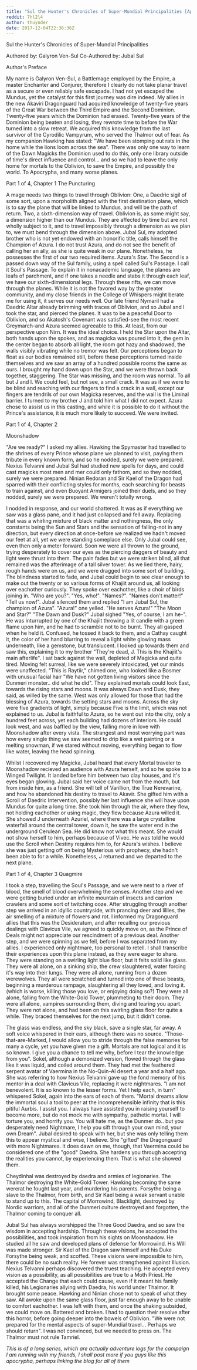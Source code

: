 ```yaml
---
title: "Sul the Hunter's Chronicles of Super-Mundial Principalities [Apocrypha]"
reddit: 7hl2l4
author: thuynder
date: 2017-12-04T22:36:36Z
---
```


Sul the Hunter's Chronicles of Super-Mundial Principalities

Authored by: Galyron Ven-Sul
Co-Authored by: Jubal Sul


Author's Preface

My name is Galyron Ven-Sul, a Battlemage employed by the Empire, a master Enchanter and Conjurer, therefore I clearly do not take planar travel as a secure or even reliably safe escapade. I had not yet escaped the Mundus, yet the catalyst for this first journey was dire indeed.
My allies in the new Akaviri Dragonguard had acquired knowledge of twenty-five years of the Great War between the Third Empire and the Second Dominion. Twenty-five years which the Dominion had erased. Twenty-five years of the Dominion being beaten and losing, they rewrote time to before the War turned into a slow retreat. We acquired this knowledge from the last survivor of the Cyrodilic Vampyrum, who served the Thalmor out of fear.
As my companion Hawking has stated: "We have been stomping out rats in the home while the lions loom across the sea".
There was only one way to learn of the Dawn Magicks the Dominion used to do this, only one library outside of time's direct influence and control... and so we had to leave the only home for mortals to the Oblivion, to save the Empire, and possibly the world.
To Apocrypha, and many worse planes.


Part 1 of 4, Chapter 1
The Puncturing

A mage needs two things to travel through Oblivion: One, a Daedric sigil of some sort, upon a morpholith aligned with the first destination plane, which is to say the plane that will be linked to Mundus, and will be the path of return. Two, a sixth-dimension way of travel. Oblivion is, as some might say, a dimension higher than our Mundus. They are affected by time but are not wholly subject to it, and to travel impossibly through a dimension as we plan to, we must bend through the dimension above.
Jubal Sul, my adopted brother who is not yet endowed with an honorific title, calls himself the Champion of Azura. I do not trust Azura, and do not see the benefit of calling her an ally, as she is quite weak in our plane. Nonetheless, he possesses the first of our two required items. Azura's Star. The Second is a passed down way of the Sul family, using a spell called Sul's Passage. I call it Soul's Passage. To explain it in nonacademic language, the planes are leafs of parchment, and if one takes a needle and stabs it through each leaf, we have our sixth-dimensional legs. Through these rifts, we can move through the planes. While it is not the favored way by the greater community, and my close friends in the College of Whispers might berate me for using it, it serves our needs well.
Our late friend Nymaril had a Daedric Altar already brimming with traces of Oblivion, and so Jubal and I took the star, and pierced the planes. It was to be a peaceful Door to Oblivion, and so Akatosh's Covenant was satisfied-see the most recent Greymarch-and Azura seemed agreeable to this. At least, from our perspective upon Nirn. It was the ideal choice.
I held the Star upon the Altar, both hands upon the spokes, and as magicka was poured into it, the gem in the center began to absorb all light, the room got hazy and shadowed, the walls visibly vibrating while no tremor was felt. Our perceptions began to float as our bodies remained still, before these perceptions turned inside themselves and we saw an array of a hundred possible rooms the same as ours. I brought my hand down upon the Star, and we were thrown back together, staggering. The Star was missing, and the room was normal.
To all but J and I. We could feel, but not see, a small crack. It was as if we were to be blind and reaching with our fingers to find a crack in a wall, except our fingers are tendrils of our own Magicka reserves, and the wall is the Liminal barrier.
I turned to my brother J and told him what I did not expect. Azura chose to assist us in this casting, and while it is possible to do it without the Prince's assistance, it is much more likely to succeed. We were invited.


Part 1 of 4, Chapter 2

Moonshadow

"Are we ready?" I asked my allies.
Hawking the Spymaster had travelled to the shrines of every Prince whose plane we planned to visit, paying them tribute in every known form, and so he nodded, surely we were prepared.
Nexius Telvanni and Jubal Sul had studied new spells for days, and could cast magicks most men and mer could only fathom, and so they nodded, surely we were prepared.
Ninian Redoran and Sir Kael of the Dragon had sparred with their conflicting styles for months, each searching for beasts to train against, and even Buoyant Armigers joined their duels, and so they nodded, surely we were prepared.
We weren't totally wrong.

I nodded in response, and our world shattered. It was as if everything we saw was a glass pane, and it had just collapsed and fell away. Replacing that was a whirling mixture of black matter and nothingness, the only constants being the Sun and Stars and the sensation of falling-not in any direction, but every direction at once-before we realized we hadn't moved our feet at all, yet we were standing someplace else. 
Only Jubal could see, even then only a meter forward. Soon we were all thrown to the ground, trying desperately to cover our eyes as the piercing daggers of beauty and light were thrust into them. The pain fades but we were striken blind, all that remained was the afterimage of a tall silver tower. As we lied there, hairy, rough hands were on us, and we were dragged into some sort of building. The blindness started to fade, and Jubal could begin to see clear enough to make out the twenty or so various forms of Khajiit around us, all looking over eachother curiously. 
They spoke over eachother, like a choir of birds joining in.
"Who are you?".
"Yes, who!".
"Names?".
"Names don't matter!"
"Tell us now!".
Jubal silenced them and replied "I am Jubal Sul, the champion of Azura".
"Azura!" one yelled.
"He serves Azura!"
"The Moon and Star?"
"The Dawn and Dusk?"
Jubal sighed "Yes, of course, I am he-". He was inturrupted by one of the Khajiit throwing a lit candle with a green flame upon him, and he had to scramble not to be burnt. They all gasped when he held it. Confused, he tossed it back to them, and a Cathay caught it, the color of her hand blurring to reveal a light white glowing mass underneath, like a gemstone, but translucent.
I looked up towards them and saw this, explaining it to my brother "They're dead, J. This is the Khajiit's main afterlife". I sat back against the wall, depleted of Magicka and quite tired.
Moving felt surreal, like we were severely intoxicated, yet our minds were unaffected. 
"This is Raytiir," chimed one, who looked like a Bosmer with unusual facial hair "We have not gotten living visitors since the Dunmeri monster.. did what he did".
They explained mortals could look East, towards the rising stars and moons. It was always Dawn and Dusk, they said, as willed by the same. West was only allowed for those that had the blessing of Azura, towards the setting stars and moons. Across the sky were five gradients of light, simply because Five is the limit, which was not explained to us.
Jubal is faithful to Azura, so he went out into the city, only a hundred feet across, yet each building had dozens of interiors. He could look west, and was baffled by the view, falling more in love with Moonshadow after every vista.
The strangest and most worrying part was how every single thing we saw seemed to drip like a wet painting or a melting snowman, if we stared without moving, everything began to flow like water, leaving the head spinning.

Whilst I recovered my Magicka, Jubal heard that every Mortal traveler to Moonshadow recieved an audience with Azura herself, and so he spoke to a Winged Twilight. It landed before him between two clay houses, and it's eyes began glowing. Jubal said her voice came not from the mouth, but from inside him, as a friend. She will tell of Varillion, the True Nerevarine, and how he abandoned his destiny to travel to Akavir. She gifted him with a Scroll of Daedric Intervention, possibly her last influence she will have upon Mundus for quite a long time. 
She took him through the air, where they flew, not holding eachother or using magic, they flew because Azura willed it. She showed J underneath Azuriel, where there was a large crystalline waterfall around the central tower, down it, he saw the water end in the underground Cerulean Sea. He did know not what this meant. She would not show herself to him, perhaps because of Vivec. He was told he would use the Scroll when Destiny requires him to, for Azura's wishes.
I believe she was just getting off on being Mysterious with prophecy, she hadn't been able to for a while. Nonetheless, J returned and we departed to the next plane.


Part 1 of 4, Chapter 3
Quagmire

I took a step, travelling the Soul's Passage, and we were next to a river of blood, the smell of blood overwhelming the senses. Another step and we were getting buried under an infinite mountain of insects and carrion crawlers and some sort of twitching ooze. After struggling through another step we arrived in an idyllic countryside, with prancing deer and lillies, the air smelling of a mixture of flowers and rot.
I informed my Dragonguard allies that this was the Desideratum, and after recalling our previous dealings with Clavicus Vile, we agreed to quickly move on, as the Prince of Deals might not appreciate our rescindment of a previous deal.
Another step, and we were spinning as we fell, before I was separated from my allies. I experienced only nightmare, too personal to retell. I shall transcribe their experiences upon this plane instead, as they were eager to share.
They were standing on a swirling light blue floor, but it felts solid like glass.
They were all alone, on a sinking ship, the crew slaughtered, water forcing it's way into their lungs.
They were all alone, running from a dozen werewolves. They all were scratched and turned into one of these beasts, beginning a murderous rampage, slaughtering all they loved, and loving it. (which is worse, killing those you love, or enjoying doing so?)
They were all alone, falling from the White-Gold Tower, plummeting to their doom.
They were all alone, vampires surrounding them, diving and tearing you apart.
They were not alone, and had been on this swirling glass floor for quite a while. They braced themselves for the next jump, but it didn't come.

The glass was endless, and the sky black, save a single star, far away.
A soft voice whispered in their ears, although there was no source. "Those-that-are-Marked, I would allow you to stride through the false memories for many a cycle, yet you have given me a gift. Mortals are not logical and it is so known. I give you a chance to tell me why, before I tear the knowledge from you".
Sokel, although a demonized version, flowed through the glass like it was liquid, and coiled around them. They had met the feathered serpent avatar of Vaermina in the No-Quin-Al desert a year and a half ago.
She was referring to how Nexius Telvanni gave up the fond memory of his mentor in a deal with Clavicus Vile, replacing it were nightmares. 
"I am not benevolent. It is so known to the lesser forms. Yet I help each, in turn" whispered Sokel, again into the ears of each of them. "Mortal dreams allow the immortal soul a tool to peer at the incomprehensible infinity that is this pitiful Aurbis. I assist you. I always have assisted you in raising yourself to become more, but do not mock me with sympathy, pathetic mortal. I will torture you, and horrify you. You will hate me, as the Dunmer do.. but you desperately need Nightmare, I help you sift through your own mind, your own Dream".
Jubal desired to speak with her, but she was only telling them this to appear mystical and wise, I believe. She "gifted" the Dragonguard with more Nightmares. It does dawn on me, though, that Vaermina could be considered one of the "good" Daedra. She hardens you through accepting the realities you cannot, by experiencing them. That is what she showed them.

Cheydinhal was destroyed by daedra and armies of legionaries.
The Thalmor destroying the White-Gold Tower.
Hawking becoming the same wererat he fought last year, and murdering his parents.
Forsythe being a slave to the Thalmor, from birth, and Sir Kael being a weak servant unable to stand up to this.
The capital of Morrowind, Blacklight, destroyed by Nordic warriors, and all of the Dunmeri culture destroyed and forgotten, the Thalmor coming to conquer all.

Jubal Sul has always worshipped the Three Good Daedra, and so saw the wisdom in accepting hardship. Through these visions, he accepted the possibilities, and took inspiration from his sights on Moonshadow. He studied all he saw and developed plans of defense for Morrowind. His Will was made stronger.
Sir Kael of the Dragon saw himself and his Duke Forsythe being weak, and scoffed. These visions were impossible to him, there could be no such reality. He forever was strengthened against Illusion.
Nexius Telvanni perhaps discovered the truest teaching. He accepted every vision as a possibility, as all possibilities are true to a Moth Priest. He accepted the Change that each could cause, even if it meant his family killed, his Legionaries allying with Daedra, his world under Thalmor. It brought some peace.
Hawking and Ninian chose not to speak of what they saw. All awoke upon the same glass floor, just far enough away to be unable to comfort eachother. I was left with them, and once the shaking subsided, we could move on. Battered and broken.
I had to question their resolve after this horror, before going deeper into the bowels of Oblivion. "We were not prepared for the mental aspects of super-Mundial travel... Perhaps we should return". I was not convinced, but we needed to press on. The Thalmor must not rule Tamriel.


*This is of a long series, which are actually adventure logs for the campaign I am running with my friends, I shall post more if you guys like this apocrypha, perhaps linking the blog for all of them*
